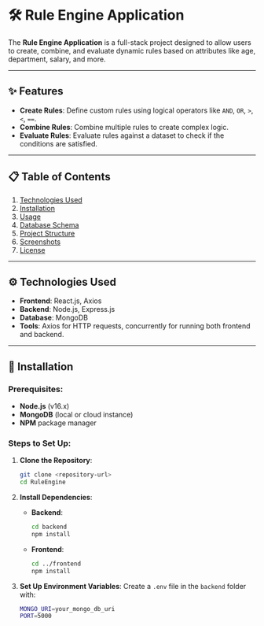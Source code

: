 # 🛠️ Rule Engine Application

The **Rule Engine Application** is a full-stack project designed to allow users to create, combine, and evaluate dynamic rules based on attributes like age, department, salary, and more.

---

## ✨ Features

- **Create Rules**: Define custom rules using logical operators like `AND`, `OR`, `>`, `<`, `==`.
- **Combine Rules**: Combine multiple rules to create complex logic.
- **Evaluate Rules**: Evaluate rules against a dataset to check if the conditions are satisfied.

---

## 📋 Table of Contents

1. [Technologies Used](#technologies-used)
2. [Installation](#installation)
3. [Usage](#usage)
4. [Database Schema](#database-schema)
5. [Project Structure](#project-structure)
6. [Screenshots](#screenshots)
7. [License](#license)

---

## ⚙️ Technologies Used

- **Frontend**: React.js, Axios
- **Backend**: Node.js, Express.js
- **Database**: MongoDB
- **Tools**: Axios for HTTP requests, concurrently for running both frontend and backend.

---

## 🚀 Installation

### Prerequisites:

- **Node.js** (v16.x)
- **MongoDB** (local or cloud instance)
- **NPM** package manager

### Steps to Set Up:

1. **Clone the Repository**:
    ```bash
    git clone <repository-url>
    cd RuleEngine
    ```

2. **Install Dependencies**:
   - **Backend**:
     ```bash
     cd backend
     npm install
     ```
   - **Frontend**:
     ```bash
     cd ../frontend
     npm install
     ```

3. **Set Up Environment Variables**:
   Create a `.env` file in the `backend` folder with:
   ```bash
   MONGO_URI=your_mongo_db_uri
   PORT=5000
